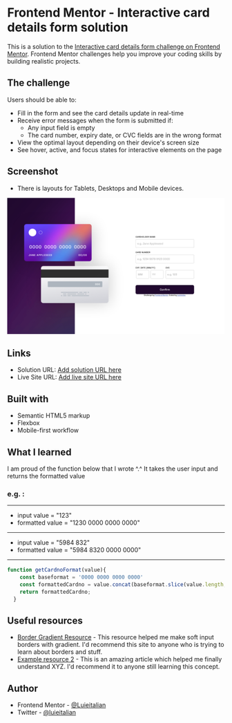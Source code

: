 # Frontend Mentor - Interactive card details form solution

This is a solution to the [Interactive card details form challenge on Frontend Mentor](https://www.frontendmentor.io/challenges/interactive-card-details-form-XpS8cKZDWw). Frontend Mentor challenges help you improve your coding skills by building realistic projects. 

## The challenge

Users should be able to:

- Fill in the form and see the card details update in real-time
- Receive error messages when the form is submitted if:
  - Any input field is empty
  - The card number, expiry date, or CVC fields are in the wrong format
- View the optimal layout depending on their device's screen size
- See hover, active, and focus states for interactive elements on the page

## Screenshot
- There is layouts for Tablets, Desktops and Mobile devices.

![](./screenshot.png)

## Links

- Solution URL: [Add solution URL here](https://your-solution-url.com)
- Live Site URL: [Add live site URL here](https://your-live-site-url.com)

## Built with

- Semantic HTML5 markup
- Flexbox
- Mobile-first workflow

## What I learned

I am proud of the function below that I wrote ^.^
It takes the user input and returns the formatted value

### e.g. :
- ---------------------
- input value = "123"  
- formatted value = "1230 0000 0000 0000"

- -------------------------------
- input value = "5984 832"
- formatted value = "5984 8320 0000 0000"
---------------------------------

```js
function getCardnoFormat(value){
    const baseformat = '0000 0000 0000 0000'
    const formattedCardno = value.concat(baseformat.slice(value.length,baseformat.length));
    return formattedCardno;
  }
```

## Useful resources

- [Border Gradient Resource](https://codyhouse.co/nuggets/css-gradient-borders) - This resource helped me make soft input borders with gradient. I'd recommend this site to anyone who is trying to learn about borders and stuff.
- [Example resource 2](https://www.example.com) - This is an amazing article which helped me finally understand XYZ. I'd recommend it to anyone still learning this concept.


## Author

- Frontend Mentor - [@Luieitalian](https://www.frontendmentor.io/profile/Luieitalian)
- Twitter - [@luieitalian](http://www.twitter.com/luieitalian)
